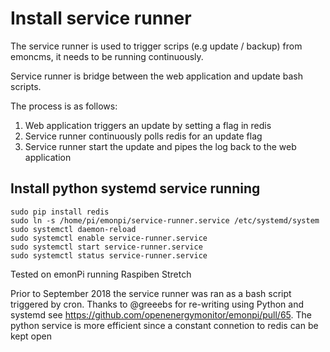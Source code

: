 # Install service runner 

The service runner is used to trigger scrips (e.g update / backup) from emoncms, it needs to be running continuously. 

Service runner is  bridge between the web application and update bash scripts.

The process is as follows:

1. Web application triggers an update by setting a flag in redis
2. Service runner continuously polls redis for an update flag
3. Service runner start the update and pipes the log back to the web application

## Install python systemd service running 

```
sudo pip install redis
sudo ln -s /home/pi/emonpi/service-runner.service /etc/systemd/system
sudo systemctl daemon-reload
sudo systemctl enable service-runner.service
sudo systemctl start service-runner.service
sudo systemctl status service-runner.service
```

Tested on emonPi running Raspiben Stretch

Prior to September 2018 the service runner was ran as a bash script triggered by cron. Thanks to @greeebs for re-writing using Python and systemd see https://github.com/openenergymonitor/emonpi/pull/65. The python service is more efficient since a constant connetion to redis can be kept open
